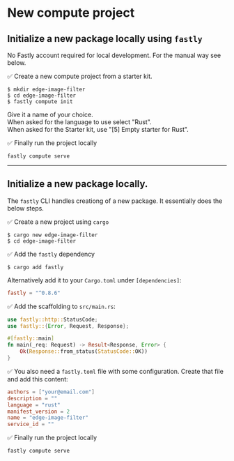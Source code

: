 # New compute project

## Initialize a new package locally using `fastly`

No Fastly account required for local development.
For the manual way see below.

✅ Create a new compute project from a starter kit.

```console
$ mkdir edge-image-filter
$ cd edge-image-filter
$ fastly compute init
```

Give it a name of your choice.  
When asked for the language to use select "Rust".  
When asked for the Starter kit, use "[5] Empty starter for Rust".

✅ Finally run the project locally

```
fastly compute serve
```

---

## Initialize a new package locally.

The `fastly` CLI handles creationg of a new package.
It essentially does the below steps.


✅ Create a new project using `cargo`

```console
$ cargo new edge-image-filter
$ cd edge-image-filter
```

✅ Add the `fastly` dependency

```console
$ cargo add fastly
```

Alternatively add it to your `Cargo.toml` under `[dependencies]`:

```toml
fastly = "^0.8.6"
```

✅ Add the scaffolding to `src/main.rs`:

```rust
use fastly::http::StatusCode;
use fastly::{Error, Request, Response};

#[fastly::main]
fn main(_req: Request) -> Result<Response, Error> {
    Ok(Response::from_status(StatusCode::OK))
}
```

✅ You also need a `fastly.toml` file with some configuration. Create that file and add this content:


```toml
authors = ["your@email.com"]
description = ""
language = "rust"
manifest_version = 2
name = "edge-image-filter"
service_id = ""
```

✅ Finally run the project locally

```
fastly compute serve
```
